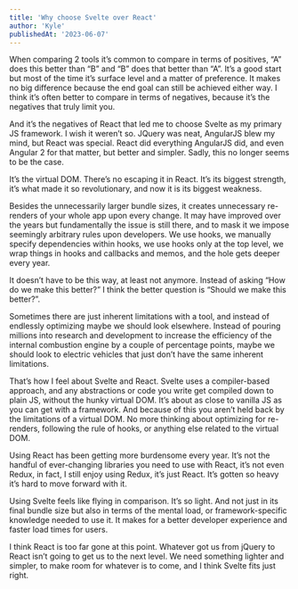 ```yaml
---
title: 'Why choose Svelte over React'
author: 'Kyle'
publishedAt: '2023-06-07'
---
```


When comparing 2 tools it’s common to compare in terms of positives, “A” does this better than “B” and “B” does that better than “A”. It’s a good start but most of the time it’s surface level and a matter of preference. It makes no big difference because the end goal can still be achieved either way. I think it’s often better to compare in terms of negatives, because it’s the negatives that truly limit you.

And it’s the negatives of React that led me to choose Svelte as my primary JS framework. I wish it weren’t so. JQuery was neat, AngularJS blew my mind, but React was special. React did everything AngularJS did, and even Angular 2 for that matter, but better and simpler. Sadly, this no longer seems to be the case.

It’s the virtual DOM. There’s no escaping it in React. It’s its biggest strength, it’s what made it so revolutionary, and now it is its biggest weakness.

Besides the unnecessarily larger bundle sizes, it creates unnecessary re-renders of your whole app upon every change. It may have improved over the years but fundamentally the issue is still there, and to mask it we impose seemingly arbitrary rules upon developers. We use hooks, we manually specify dependencies within hooks, we use hooks only at the top level, we wrap things in hooks and callbacks and memos, and the hole gets deeper every year.

It doesn’t have to be this way, at least not anymore. Instead of asking “How do we make this better?” I think the better question is “Should we make this better?”.

Sometimes there are just inherent limitations with a tool, and instead of endlessly optimizing maybe we should look elsewhere. Instead of pouring millions into research and development to increase the efficiency of the internal combustion engine by a couple of percentage points, maybe we should look to electric vehicles that just don’t have the same inherent limitations.

That’s how I feel about Svelte and React. Svelte uses a compiler-based approach, and any abstractions or code you write get compiled down to plain JS, without the hunky virtual DOM. It’s about as close to vanilla JS as you can get with a framework. And because of this you aren’t held back by the limitations of a virtual DOM. No more thinking about optimizing for re-renders, following the rule of hooks, or anything else related to the virtual DOM.

Using React has been getting more burdensome every year. It’s not the handful of ever-changing libraries you need to use with React, it’s not even Redux, in fact, I still enjoy using Redux, it’s just React. It’s gotten so heavy it’s hard to move forward with it.

Using Svelte feels like flying in comparison. It’s so light. And not just in its final bundle size but also in terms of the mental load, or framework-specific knowledge needed to use it. It makes for a better developer experience and faster load times for users.

I think React is too far gone at this point. Whatever got us from jQuery to React isn’t going to get us to the next level. We need something lighter and simpler, to make room for whatever is to come, and I think Svelte fits just right.
